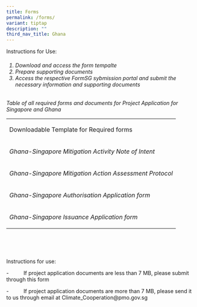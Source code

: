 ```yaml
---
title: Forms
permalink: /forms/
variant: tiptap
description: ""
third_nav_title: Ghana
---
```

<p>Instructions for Use:</p>
<ol type="1">
	<h6><li> Download and access the form tempalte</li>
		<li> Prepare supporting documents </li>
		<li> Access the respective FormSG sybmission portal and submit the necessary information and supporting documents</li></h6>
	</ol>
	
<p></p>
<p></p>
<p><em>Table of all required forms and documents for Project Application for Singapore and Ghana</em>
</p>
<table style="minWidth: 25px">
<colgroup>
<col>
</colgroup>
<tbody>
<tr>
<td rowspan="1" colspan="1">
<p>Downloadable Template for Required forms</p>
</td>
</tr>
<tr>
<td rowspan="1" colspan="1">
<p><em>Ghana-Singapore Mitigation Activity Note of Intent</em>
</p>
</td>
</tr>
<tr>
<td rowspan="1" colspan="1">
<p><em>Ghana-Singapore Mitigation Action Assessment Protocol</em>
</p>
</td>
</tr>
<tr>
<td rowspan="1" colspan="1">
<p><em>Ghana-Singapore Authorisation Application form</em>
</p>
</td>
</tr>
<tr>
<td rowspan="1" colspan="1">
<p><em>Ghana-Singapore Issuance Application form</em>
</p>
</td>
</tr>
</tbody>
</table>
<p><em>&nbsp;</em>
</p>
<p><em>&nbsp;</em>
</p>
<p>Instructions for use:</p>
<p>-&nbsp;&nbsp;&nbsp;&nbsp;&nbsp;&nbsp;&nbsp;&nbsp;&nbsp; If project application
documents are less than 7 MB, please submit through this form</p>
<p>-&nbsp;&nbsp;&nbsp;&nbsp;&nbsp;&nbsp;&nbsp;&nbsp;&nbsp; If project application
documents are more than 7 MB, please send it to us through email at <a rel="noopener noreferrer nofollow" target="_blank">Climate_Cooperation@pmo.gov.sg</a>
</p>
<p></p>